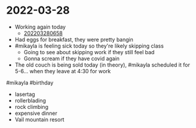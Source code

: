 # 2022-03-28
- Working again today
	- [202203280658](202203280658.md)
- Had eggs for breakfast, they were pretty bangin
- #mikayla is feeling sick today so they're likely skipping class
	- Going to see about skipping work if they still feel bad
	- Gonna scream if they have covid again
- The old couch is being sold today (in theory), #mikayla scheduled it for 5-6... when they leave at 4:30 for work

#mikayla #birthday
- lasertag
- rollerblading
- rock climbing
- expensive dinner
- Vail mountain resort